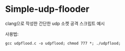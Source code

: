 # Simple-udp-flooder
clang으로 작성한 간단한 udp 소켓 공격 스크립트 예시

사용법:

    gcc udpflood.c -o udpflood; chmod 777 *; ./udpflood;
